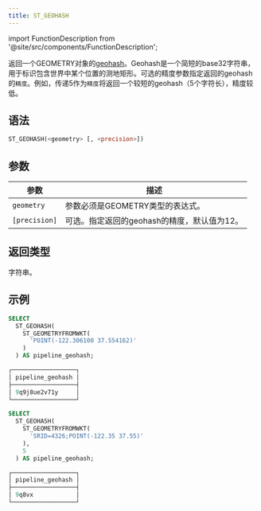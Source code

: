 ```yaml
---
title: ST_GEOHASH
---
```

import FunctionDescription from '@site/src/components/FunctionDescription';

<FunctionDescription description="引入或更新: v1.2.436"/>

返回一个GEOMETRY对象的[geohash](https://en.wikipedia.org/wiki/Geohash)。Geohash是一个简短的base32字符串，用于标识包含世界中某个位置的测地矩形。可选的精度参数指定返回的geohash的`精度`。例如，传递5作为`精度`将返回一个较短的geohash（5个字符长），精度较低。

## 语法

```sql
ST_GEOHASH(<geometry> [, <precision>])
```

## 参数

| 参数            | 描述                                                                 |
|-----------------|----------------------------------------------------------------------|
| `geometry`    | 参数必须是GEOMETRY类型的表达式。                                      |
| `[precision]` | 可选。指定返回的geohash的精度，默认值为12。                           |

## 返回类型

字符串。

## 示例

```sql
SELECT
  ST_GEOHASH(
    ST_GEOMETRYFROMWKT(
      'POINT(-122.306100 37.554162)'
    )
  ) AS pipeline_geohash;

┌──────────────────┐
│ pipeline_geohash │
├──────────────────┤
│ 9q9j8ue2v71y     │
└──────────────────┘

SELECT
  ST_GEOHASH(
    ST_GEOMETRYFROMWKT(
      'SRID=4326;POINT(-122.35 37.55)'
    ),
    5
  ) AS pipeline_geohash;

┌──────────────────┐
│ pipeline_geohash │
├──────────────────┤
│ 9q8vx            │
└──────────────────┘
```